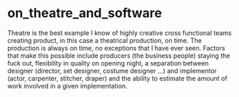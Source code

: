 # on_theatre_and_software

Theatre is the best example I know of highly creative cross functional teams creating product, in this case a theatrical production, on time. The production is always on time, no exceptions that I have ever seen. Factors that make this possible include producers (the business people) staying the fuck out, flexibility in quality on opening night, a separation between designer (director, set designer, costume designer ...) and implementor (actor, carpenter, stitcher, draper) and the ability to estimate the amount of work involved in a given implementation. 
